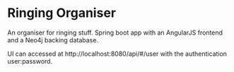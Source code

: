 # Ringing Organiser

An organiser for ringing stuff. Spring boot app with an AngularJS frontend and a Neo4j backing database.

UI can accessed at http://localhost:8080/api/#/user with the authentication user:password.
